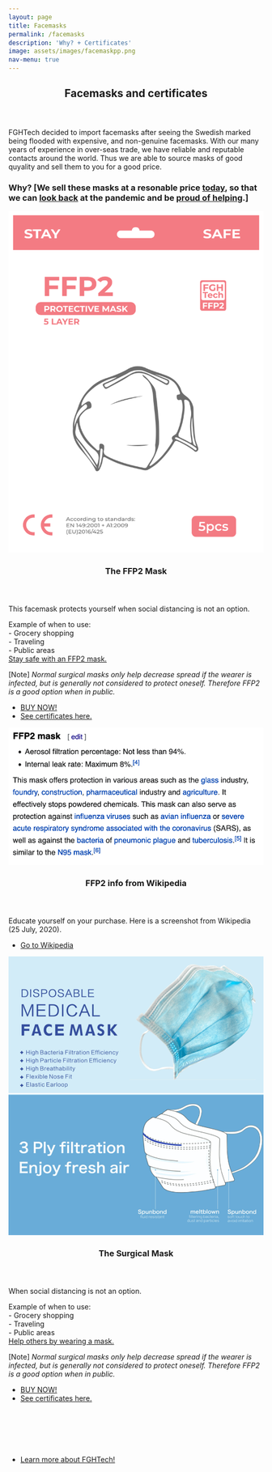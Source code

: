```yaml
---
layout: page
title: Facemasks
permalink: /facemasks
description: 'Why? + Certificates'
image: assets/images/facemaskpp.png
nav-menu: true
---
```


<div id="main" class="alt">



<!-- One -->
<section id="one">
	<div class="inner">
    <!--<span class="image fit"><img src="assets/images/kabeltugglogo.png" alt="" /></span>-->
		<header class="major">
			<h1>Facemasks and certificates</h1>
		</header>

<!-- Content -->
<!-- <h2 id="content">Sample Content</h2> -->
<p style="font-style: normal;">FGHTech decided to import facemasks after seeing the Swedish marked being flooded with expensive, and non-genuine facemasks. With our many years of experience in over-seas trade, we have reliable and reputable contacts around the world. Thus we are able to source masks of good quyality and sell them to you for a good price.</p>
<h3>Why? [We sell these masks at a resonable price <u>today</u>, so that we can <u>look back</u> at the pandemic and be <u>proud of helping</u>.]</h3>


<section id="two" class="spotlights">
	<section>
		<a href="generic.html" class="image">
			<img src="assets/images/facemaskpp.png" alt="" data-position="center center" />
		</a>
		<div class="content">
			<div class="inner">
				<header class="major">
					<h3>The FFP2 Mask</h3>
				</header>
				<p>This facemask protects yourself when social distancing is not an option.</p>
				<p>Example of when to use:<br>
				- Grocery shopping<br>
				- Traveling<br>
				- Public areas<br>
				<u>Stay safe with an FFP2 mask.</u>
				</p>
				<p>[Note] <i>Normal surgical masks only help decrease spread if the wearer is infected, but is generally not considered to protect oneself. Therefore FFP2 is a good option when in public.</i></p>
				<ul class="actions">
					<li><a href="generic.html" class="button">BUY NOW!</a></li>
					<li><a href="generic.html" class="button">See certificates here.</a></li>
				</ul>
			</div>
		</div>
	</section>
	<section>
		<a href="generic.html" class="image">
			<img src="assets/images/FFP2Wikipedia.png" alt="" data-position="top center" />
		</a>
		<div class="content">
			<div class="inner">
				<header class="major">
					<h3>FFP2 info from Wikipedia</h3>
				</header>
				<p>Educate yourself on your purchase. Here is a screenshot from Wikipedia (25 July, 2020).</p>
				<ul class="actions">
					<li><a href="https://en.wikipedia.org/wiki/FFP_mask" class="button">Go to Wikipedia</a></li>
				</ul>
			</div>
		</div>
	</section>
	<section>
		<a href="generic.html" class="image">
			<img src="assets/images/surgicalmask.png" alt="" data-position="center center" />
		</a>
		<div class="content">
			<div class="inner">
				<header class="major">
					<h3>The Surgical Mask</h3>
				</header>
				<p>When social distancing is not an option.</p>
				<p>Example of when to use:<br>
				- Grocery shopping<br>
				- Traveling<br>
				- Public areas<br>
				<u>Help others by wearing a mask.</u>
				</p>
				<p>[Note] <i>Normal surgical masks only help decrease spread if the wearer is infected, but is generally not considered to protect oneself. Therefore FFP2 is a good option when in public.</i></p>
				<ul class="actions">
					<li><a href="generic.html" class="button">BUY NOW!</a></li>
					<li><a href="assets/pdfs/SurgicalCert.pdf" class="button">See certificates here.</a></li>
				</ul>
			</div>
		</div>
	</section>
</section>

<br/><br/>
<!-- Three -->
<section id="three">
	<div class="inner">
		<header class="major">
		</header>
		<ul class="actions">
			<li><a href="/services" class="button next">Learn more about FGHTech!</a></li>
		</ul>
	</div>
</section>
<br/><br/>





</div>